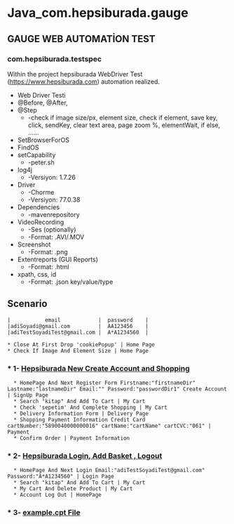 # Java_com.hepsiburada.gauge


## GAUGE WEB AUTOMATİON TEST


### com.hepsiburada.testspec


Within the project  hepsiburada WebDriver Test (https://www.hepsiburada.com) automation realized.


* Web Driver Testi
* @Before, @After,   
* @Step
   * -check if image size/px, element size, check if element, save key, click, sendKey, clear text area, page zoom %, elementWait, if else, ......
* SetBrowserForOS
* FindOS
* setCapability 
   * -peter.sh
* log4j 
   * -Versiyon: 1.7.26
* Driver 
   * -Chorme 
   * -Versiyon: 77.0.38
* Dependencies
   * -mavenrepository
* VideoRecording 
   * -Ses (optionally) 
   * -Format: .AVI/.MOV
* Screenshot 
   * -Format: .png
* Extentreports (GUI Reports)
   * -Format: .html
* xpath, css, id 
   * -Format: .json key/value/type



## Scenario

    |           email            |  password    |
    |adiSoyadi@gmail.com         |  AA123456    |
    |adiTestSoyadiTest@gmail.com |  A*A1234560  |
    
    * Close At First Drop 'cookiePopup' | Home Page
    * Check If Image And Element Size | Home Page

###   * 1- [Hepsiburada New Create Account and Shopping](https://github.com/AbdurrahmanDemirci/Java_com.hepsiburada.gauge/blob/master/specs/example.spec)

      * HomePage And Next Register Form Firstname:"firstnameDir" Lastname:"lastnameDir" Email:"" Password:"passwordDir1" Create Account | SignUp Page
      * Search "kitap" And Add To Cart | My Cart
      * Check 'sepetim' And Complete Shopping | My Cart
      * Delivery Information Form | Delivery Page
      * Shopping Payment Information Credit Card cartNumber:"5890040000000016" cartName:"cartName" cartCVC:"061" | Payment
      * Confirm Order | Payment Information
###   * 2- [Hepsiburada Login, Add Basket , Logout](https://github.com/AbdurrahmanDemirci/Java_com.hepsiburada.gauge/blob/master/specs/example.spec)

      * HomePage And Next Login Email:"adiTestSoyadiTest@gmail.com" Password:"A*A1234560" | Login Page
      * Search "kitap" And Add To Cart | My Cart
      * My Cart And Delete Product | My Cart
      * Account Log Out | HomePage
      
###   * 3- [example.cpt   File](https://github.com/AbdurrahmanDemirci/Java_com.hepsiburada.gauge/blob/master/specs/concepts/example.cpt)
